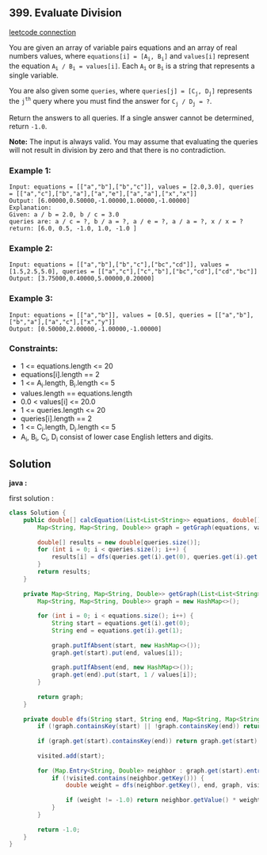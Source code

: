## 399. Evaluate Division

[leetcode connection](https://leetcode.com/problems/evaluate-division/)

You are given an array of variable pairs equations and an array of real numbers values, where `equations[i] = [A`<sub>`i`</sub>`, B`<sub>`i`</sub>`]` and `values[i]` represent the equation `A`<sub>`i`</sub>` / B`<sub>`i`</sub>` = values[i]`. Each `A`<sub>`i`</sub> or `B`<sub>`i`</sub> is a string that represents a single variable.

You are also given some `queries`, where `queries[j] = [C`<sub>`j`</sub>`, D`<sub>`j`</sub>`]` represents the `j`<sup>`th`</sup> query where you must find the answer for `C`<sub>`j`</sub>` / D`<sub>`j`</sub>` = ?`.

Return the answers to all queries. If a single answer cannot be determined, return `-1.0`.

**Note:** The input is always valid. You may assume that evaluating the queries will not result in division by zero and that there is no contradiction.

### Example 1:
```
Input: equations = [["a","b"],["b","c"]], values = [2.0,3.0], queries = [["a","c"],["b","a"],["a","e"],["a","a"],["x","x"]]
Output: [6.00000,0.50000,-1.00000,1.00000,-1.00000]
Explanation: 
Given: a / b = 2.0, b / c = 3.0
queries are: a / c = ?, b / a = ?, a / e = ?, a / a = ?, x / x = ?
return: [6.0, 0.5, -1.0, 1.0, -1.0 ]
```

### Example 2:
```
Input: equations = [["a","b"],["b","c"],["bc","cd"]], values = [1.5,2.5,5.0], queries = [["a","c"],["c","b"],["bc","cd"],["cd","bc"]]
Output: [3.75000,0.40000,5.00000,0.20000]
```

### Example 3:
```
Input: equations = [["a","b"]], values = [0.5], queries = [["a","b"],["b","a"],["a","c"],["x","y"]]
Output: [0.50000,2.00000,-1.00000,-1.00000]
```

### Constraints:

* 1 <= equations.length <= 20
* equations[i].length == 2
* 1 <= A<sub>i</sub>.length, B<sub>i</sub>.length <= 5
* values.length == equations.length
* 0.0 < values[i] <= 20.0
* 1 <= queries.length <= 20
* queries[i].length == 2
* 1 <= C<sub>i</sub>.length, D<sub>i</sub>.length <= 5
* A<sub>i</sub>, B<sub>i</sub>, C<sub>i</sub>, D<sub>i</sub> consist of lower case English letters and digits.

## Solution

**java :**

first solution :
```java
class Solution {
    public double[] calcEquation(List<List<String>> equations, double[] values, List<List<String>> queries) {
        Map<String, Map<String, Double>> graph = getGraph(equations, values);
        
        double[] results = new double[queries.size()];
        for (int i = 0; i < queries.size(); i++) {
            results[i] = dfs(queries.get(i).get(0), queries.get(i).get(1), graph, new HashSet<>());
        }
        return results;
    }
    
    private Map<String, Map<String, Double>> getGraph(List<List<String>> equations, double[] values) {
        Map<String, Map<String, Double>> graph = new HashMap<>();
        
        for (int i = 0; i < equations.size(); i++) {
            String start = equations.get(i).get(0);
            String end = equations.get(i).get(1);
            
            graph.putIfAbsent(start, new HashMap<>());
            graph.get(start).put(end, values[i]);
            
            graph.putIfAbsent(end, new HashMap<>());
            graph.get(end).put(start, 1 / values[i]);
        }
        
        return graph;
    }
    
    private double dfs(String start, String end, Map<String, Map<String, Double>> graph, Set<String> visited) {
        if (!graph.containsKey(start) || !graph.containsKey(end)) return -1.0;
        
        if (graph.get(start).containsKey(end)) return graph.get(start).get(end);
        
        visited.add(start);
        
        for (Map.Entry<String, Double> neighbor : graph.get(start).entrySet()) {
            if (!visited.contains(neighbor.getKey())) {
                double weight = dfs(neighbor.getKey(), end, graph, visited);
                
                if (weight != -1.0) return neighbor.getValue() * weight;
            }
        }
        
        return -1.0;
    }
}
```
